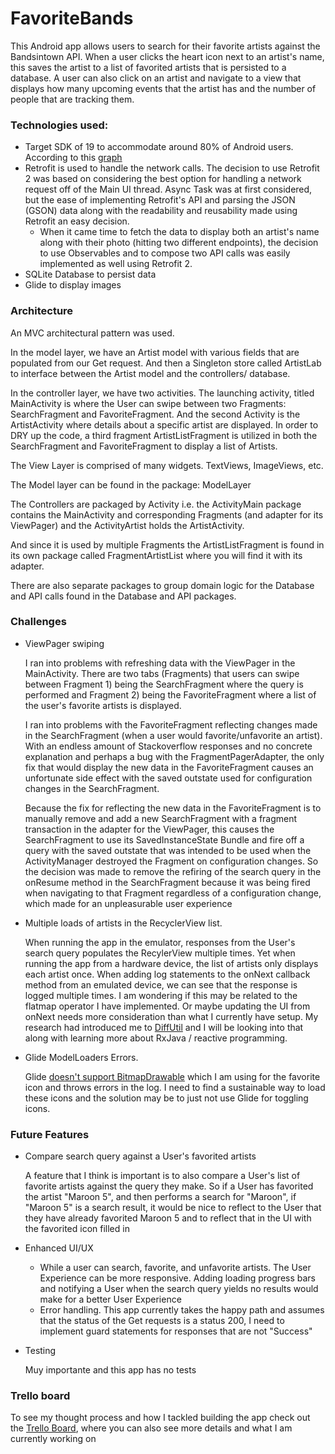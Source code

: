 # FavoriteBands

This Android app allows users to search for their favorite artists against the Bandsintown API. When a user clicks the heart icon next to an artist's name, this saves the artist to a list of favorited artists that is persisted to a database. A user can also click on an artist and navigate to a view that displays how many upcoming events that the artist has and the number of people that are tracking them.

### Technologies used:

* Target SDK of 19 to accommodate around 80% of Android users. According to this [graph](https://developer.android.com/about/dashboards/index.html)
* Retrofit is used to handle the network calls. The decision to use Retrofit 2 was based on considering the best option for handling a network request off of the Main UI thread. Async Task was at first considered, but the ease of implementing Retrofit's API and parsing the JSON (GSON) data along with the readability and reusability made using Retrofit an easy decision.
    * When it came time to fetch the data to display both an artist's name along with their photo (hitting two different endpoints), the decision to use Observables and to compose two API calls was easily implemented as well using Retrofit 2.         
* SQLite Database to persist data
* Glide to display images

### Architecture
An MVC architectural pattern was used.

In the model layer, we have an Artist model with various fields that are populated from our Get request. And then a Singleton store called ArtistLab to interface between the Artist model and the controllers/ database.


In the controller layer, we have two activities. The launching activity, titled MainActivity is where the User can swipe between two Fragments: SearchFragment and FavoriteFragment. And the second Activity is the ArtistActivity where details about a specific artist are displayed. In order to DRY up the code, a third fragment ArtistListFragment is utilized in both the SearchFragment and FavoriteFragment to display a list of Artists.

The View Layer is comprised of many widgets. TextViews, ImageViews, etc.


The Model layer can be found in the package: ModelLayer

The Controllers are packaged by Activity i.e. the ActivityMain package contains the MainActivity and corresponding Fragments (and adapter for its ViewPager) and the ActivityArtist holds the ArtistActivity.

And since it is used by multiple Fragments the ArtistListFragment is found in its own package called FragmentArtistList where you will find it with its adapter.

There are also separate packages to group domain logic for the Database and API calls found in the Database and API packages.



### Challenges
* ViewPager swiping

    I ran into problems with refreshing data with the ViewPager in the MainActivity. There are two tabs (Fragments) that users can swipe between Fragment 1) being the SearchFragment where the query is performed and Fragment 2) being the FavoriteFragment where a list of the user's favorite artists is displayed. 
    
     I ran into problems with the FavoriteFragment reflecting changes made in the SearchFragment (when a user would favorite/unfavorite an artist). With an endless amount of Stackoverflow responses and no concrete explanation and perhaps a bug with the FragmentPagerAdapter, the only fix that would display the new data in the FavoriteFragment causes an unfortunate side effect with the saved outstate used for configuration changes in the SearchFragment. 
     
     Because the fix for reflecting the new data in the FavoriteFragment is to manually remove and add a new SearchFragment with a fragment transaction in the adapter for the ViewPager, this causes the SearchFragment to use its SavedInstanceState Bundle and fire off a query with the saved outstate that was intended to be used when the ActivityManager destroyed the Fragment on configuration changes. So the decision was made to remove the refiring of the search query in the onResume method in the SearchFragment because it was being fired when navigating to that Fragment regardless of a configuration change, which made for an unpleasurable user experience

* Multiple loads of artists in the RecyclerView list. 

    When running the app in the emulator, responses from the User's search query populates the RecylerView multiple times. Yet when running the app from a hardware device, the list of artists only displays each artist once. When adding log statements to the onNext callback method from an emulated device, we can see that the response is logged multiple times. I am wondering if this may be related to the flatmap operator I have implemented. Or maybe updating the UI from onNext needs more consideration than what I currently have setup. My research had introduced me to [DiffUtil](https://developer.android.com/reference/android/support/v7/util/DiffUtil.html) and I will be looking into that along with learning more about RxJava / reactive programming.

 
* Glide ModelLoaders Errors. 

    Glide [doesn't support BitmapDrawable](https://github.com/bumptech/glide/issues/2461) which I am using for the favorite icon and throws errors in the log. I need to find a sustainable way to load these icons and the solution may be to just not use Glide for toggling icons.

### Future Features
* Compare search query against a User's favorited artists
    
    A feature that I think is important is to also compare a User's list of favorite artists against the query they make. So if a User has favorited the artist "Maroon 5", and then performs a search for "Maroon", if "Maroon 5" is a search result, it would be nice to reflect to the User that they have already favorited Maroon 5 and to reflect that in the UI with the favorited icon filled in 
* Enhanced UI/UX
     * While a user can search, favorite, and unfavorite artists. The User Experience can be more responsive. Adding loading progress bars and notifying a User when the search query yields no results would make for a better User Experience
     * Error handling. This app currently takes the happy path and assumes that the status of the Get requests is a status 200, I need to implement guard statements for responses that are not "Success"
 * Testing
 	
    Muy importante and this app has no tests


### Trello board

To see my thought process and how I tackled building the app check out the [Trello Board](https://trello.com/b/yNnf8c7N), where you can also see more details and what I am currently working on



























